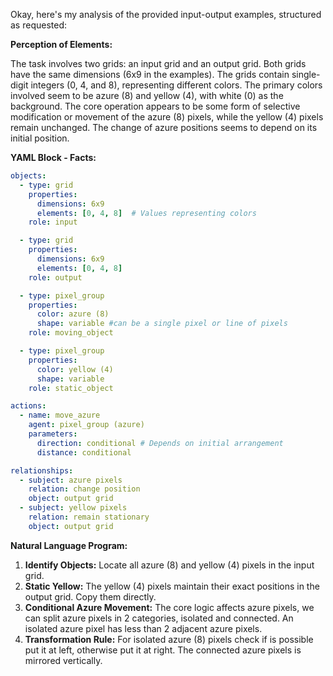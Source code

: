 Okay, here's my analysis of the provided input-output examples, structured as requested:

**Perception of Elements:**

The task involves two grids: an input grid and an output grid. Both grids have the same dimensions (6x9 in the examples). The grids contain single-digit integers (0, 4, and 8), representing different colors.  The primary colors involved seem to be azure (8) and yellow (4), with white (0) as the background. The core operation appears to be some form of selective modification or movement of the azure (8) pixels, while the yellow (4) pixels remain unchanged. The change of azure positions seems to depend on its initial position.

**YAML Block - Facts:**


```yaml
objects:
  - type: grid
    properties:
      dimensions: 6x9
      elements: [0, 4, 8]  # Values representing colors
    role: input

  - type: grid
    properties:
      dimensions: 6x9
      elements: [0, 4, 8]
    role: output

  - type: pixel_group
    properties:
      color: azure (8)
      shape: variable #can be a single pixel or line of pixels
    role: moving_object

  - type: pixel_group
    properties:
      color: yellow (4)
      shape: variable
    role: static_object

actions:
  - name: move_azure
    agent: pixel_group (azure)
    parameters:
      direction: conditional # Depends on initial arrangement
      distance: conditional

relationships:
  - subject: azure pixels
    relation: change position
    object: output grid
  - subject: yellow pixels
    relation: remain stationary
    object: output grid

```


**Natural Language Program:**

1.  **Identify Objects:** Locate all azure (8) and yellow (4) pixels in the input grid.
2.  **Static Yellow:** The yellow (4) pixels maintain their exact positions in the output grid. Copy them directly.
3.  **Conditional Azure Movement:** The core logic affects azure pixels, we can split azure pixels in 2 categories, isolated and connected. An isolated azure pixel has less than 2 adjacent azure pixels.
4.  **Transformation Rule:** For isolated azure (8) pixels check if is possible put it at left, otherwise put it at right. The connected azure pixels is mirrored vertically.

